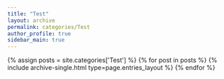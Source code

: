 ```yaml
---
title: "Test"
layout: archive
permalink: categories/Test
author_profile: true
sidebar_main: true
---
```


{% assign posts = site.categories['Test'] %}
{% for post in posts %} {% include archive-single.html type=page.entries_layout %} {% endfor %}
